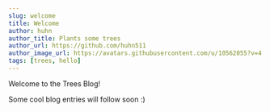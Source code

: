 ```yaml
---
slug: welcome
title: Welcome
author: huhn
author_title: Plants some trees
author_url: https://github.com/huhn511
author_image_url: https://avatars.githubusercontent.com/u/10562055?v=4
tags: [trees, hello]
---
```


Welcome to the Trees Blog! 

Some cool blog entries will follow soon :) 
